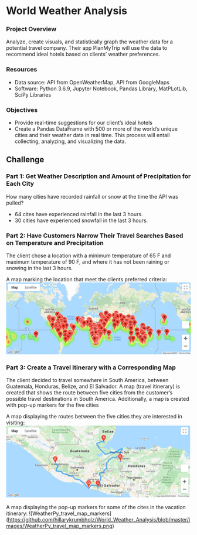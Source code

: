 # World Weather Analysis

### Project Overview
Analyze, create visuals, and statistically graph the weather data for a potential travel company. Their app PlanMyTrip will use the data to recommend ideal hotels based on clients’ weather preferences. 

### Resources
- Data source: API from OpenWeatherMap, API from GoogleMaps
- Software: Python 3.6.9, Jupyter Notebook, Pandas Library, MatPLotLib, SciPy Libraries

### Objectives
- Provide real-time suggestions for our client’s ideal hotels
- Create a Pandas DataFrame with 500 or more of the world’s unique cities and their weather data in real time. This process will entail collecting, analyzing, and visualizing the data.

## Challenge

### Part 1: Get Weather Description and Amount of Precipitation for Each City
How many cities have recorded rainfall or snow at the time the API was pulled?
- 64 cites have experienced rainfall in the last 3 hours.
- 30 cities have experienced snowfall in the last 3 hours.

### Part 2: Have Customers Narrow Their Travel Searches Based on Temperature and Precipitation
The client chose a location with a minimum temperature of 65 F and maximum temperature of 90 F, and where it has not been raining or snowing in the last 3 hours. 

A map marking the location that meet the clients preferred criteria:
![WeatherPy_vacation_map](https://github.com/hillarykrumbholz/World_Weather_Analysis/blob/master/images/WeatherPy_vacation_map.png)

### Part 3: Create a Travel Itinerary with a Corresponding Map
The client decided to travel somewhere in South America, between Guatemala, Honduras, Belize, and El Salvador.
A map (travel itinerary) is created that shows the route between five cities from the customer’s possible travel destinations in South America. Additionally, a map is created with pop-up markers for the five cities

A map displaying the routes between the five cities they are interested in visiting:
![WeatherPy_travel_map](https://github.com/hillarykrumbholz/World_Weather_Analysis/blob/master/images/WeatherPy_travel_map.png)

A map displaying the pop-up markers for some of the cites in the vacation itinerary:
![WeatherPy_travel_map_markers]
(https://github.com/hillarykrumbholz/World_Weather_Analysis/blob/master/images/WeatherPy_travel_map_markers.png)
